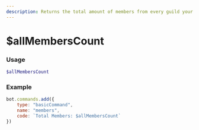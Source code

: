 ```yaml
---
description: Returns the total amount of members from every guild your bot is in.
---
```


# $allMembersCount
### Usage
```php
$allMembersCount
```

### Example
```javascript
bot.commands.add({
    type: "basicCommand",
    name: "members",
    code: `Total Members: $allMembersCount`
})
```
